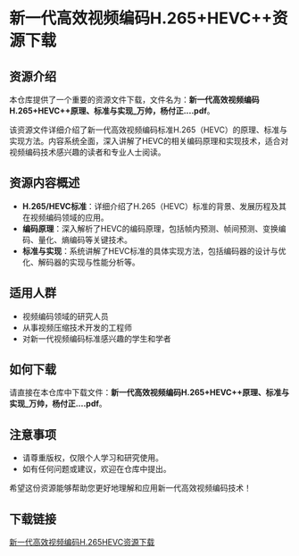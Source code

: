 # 新一代高效视频编码H.265+HEVC++资源下载

## 资源介绍

本仓库提供了一个重要的资源文件下载，文件名为：**新一代高效视频编码H.265+HEVC++原理、标准与实现_万帅，杨付正....pdf**。

该资源文件详细介绍了新一代高效视频编码标准H.265（HEVC）的原理、标准与实现方法。内容系统全面，深入讲解了HEVC的相关编码原理和实现技术，适合对视频编码技术感兴趣的读者和专业人士阅读。

## 资源内容概述

- **H.265/HEVC标准**：详细介绍了H.265（HEVC）标准的背景、发展历程及其在视频编码领域的应用。
- **编码原理**：深入解析了HEVC的编码原理，包括帧内预测、帧间预测、变换编码、量化、熵编码等关键技术。
- **标准与实现**：系统讲解了HEVC标准的具体实现方法，包括编码器的设计与优化、解码器的实现与性能分析等。

## 适用人群

- 视频编码领域的研究人员
- 从事视频压缩技术开发的工程师
- 对新一代视频编码标准感兴趣的学生和学者

## 如何下载

请直接在本仓库中下载文件：**新一代高效视频编码H.265+HEVC++原理、标准与实现_万帅，杨付正....pdf**。

## 注意事项

- 请尊重版权，仅限个人学习和研究使用。
- 如有任何问题或建议，欢迎在仓库中提出。

希望这份资源能够帮助您更好地理解和应用新一代高效视频编码技术！

## 下载链接

[新一代高效视频编码H.265HEVC资源下载](https://pan.quark.cn/s/4af544dbc497)